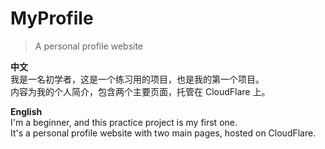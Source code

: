 # **MyProfile**

> A personal profile website

**中文**  
我是一名初学者，这是一个练习用的项目，也是我的第一个项目。  
内容为我的个人简介，包含两个主要页面，托管在 CloudFlare 上。

**English**  
I'm a beginner, and this practice project is my first one.  
It's a personal profile website with two main pages, hosted on CloudFlare.
